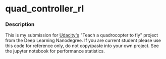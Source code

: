 # quad_controller_rl

### Description
This is my submission for [Udacity's](https://www.udacity.com) "Teach a quadrocopter to fly" project from the Deep Learning Nanodegree.
If you are current student please use this code for reference only, do not copy/paste into your own project. See the jupyter notebook for
performance statistics.
